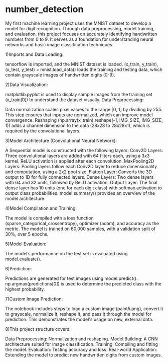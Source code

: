 # number_detection
 My first machine learning project uses the MNIST dataset to develop a model for digit recognition. Through data preprocessing, model training, and evaluation, this project focuses on accurately identifying handwritten numbers from 0 to 9. It serves as a foundation for understanding neural networks and basic image classification techniques.

1)Imports and Data Loading:

tensorflow is imported, and the MNIST dataset is loaded.
(x_train, y_train), (x_test, y_test) = mnist.load_data() loads the training and testing data, which contain grayscale images of handwritten digits (0-9).

2)Data Visualization:

matplotlib.pyplot is used to display sample images from the training set (x_train[0]) to understand the dataset visually.
Data Preprocessing:

Data normalization scales pixel values to the range [0, 1] by dividing by 255. This step ensures that inputs are normalized, which can improve model convergence.
Reshaping (np.array(x_train).reshape(-1, IMG_SIZE, IMG_SIZE, 1)) adds a channel dimension to the data (28x28 to 28x28x1), which is required by the convolutional layers.

3)Model Architecture (Convolutional Neural Network):

A Sequential model is constructed with the following layers:
Conv2D Layers: Three convolutional layers are added with 64 filters each, using a 3x3 kernel. ReLU activation is applied after each convolution.
MaxPooling2D Layers: Pooling layers follow each Conv2D layer to reduce dimensionality and computation, using a 2x2 pool size.
Flatten Layer: Converts the 3D output to 1D for fully connected layers.
Dense Layers: Two dense layers with 64 and 32 units, followed by ReLU activation.
Output Layer: The final dense layer has 10 units (one for each digit class) with softmax activation to output class probabilities.
model.summary() provides an overview of the model architecture.

4)Model Compilation and Training:

The model is compiled with a loss function (sparse_categorical_crossentropy), optimizer (adam), and accuracy as the metric.
The model is trained on 60,000 samples, with a validation split of 30%, over 5 epochs.

5)Model Evaluation:

The model’s performance on the test set is evaluated using model.evaluate().

6)Prediction:

Predictions are generated for test images using model.predict().
np.argmax(predictions[0]) is used to determine the predicted class with the highest probability.

7)Custom Image Prediction:

The notebook includes steps to load a custom image (paint5.png), convert it to grayscale, normalize it, reshape it, and pass it through the model for prediction. This demonstrates the model's usage on new, external data.


8)This project structure covers:

Data Preprocessing: Normalization and reshaping.
Model Building: A CNN architecture suited for image classification.
Training: Compiling and fitting the model.
Evaluation: Testing accuracy and loss.
Real-world Application: Extending the model to predict new handwritten digits from custom images.